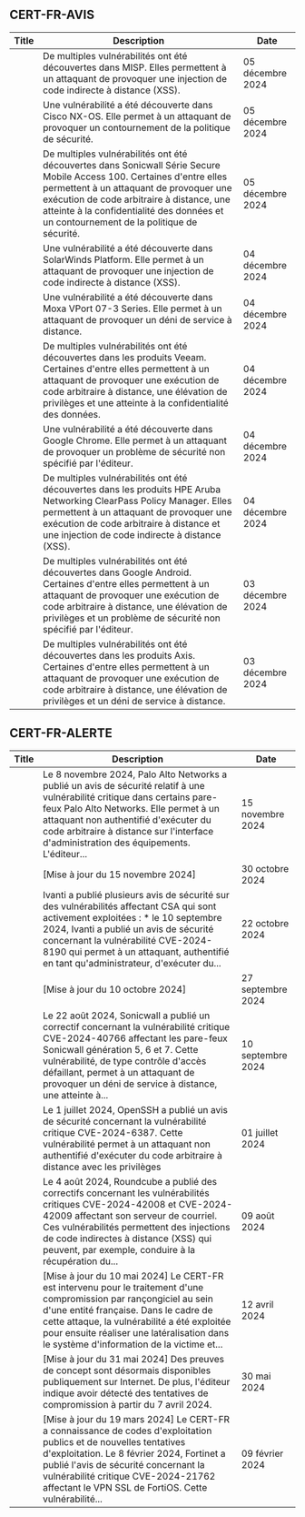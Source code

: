 
## CERT-FR-AVIS
|Title|Description|Date|
|---|---|---|
| [](https://www.cert.ssi.gouv.fr/avis/CERTFR-2024-AVI-1044/) | De multiples vulnérabilités ont été découvertes dans MISP. Elles permettent à un attaquant de provoquer une injection de code indirecte à distance (XSS). | 05 décembre 2024 |
| [](https://www.cert.ssi.gouv.fr/avis/CERTFR-2024-AVI-1043/) | Une vulnérabilité a été découverte dans Cisco NX-OS. Elle permet à un attaquant de provoquer un contournement de la politique de sécurité. | 05 décembre 2024 |
| [](https://www.cert.ssi.gouv.fr/avis/CERTFR-2024-AVI-1042/) | De multiples vulnérabilités ont été découvertes dans Sonicwall Série Secure Mobile Access 100. Certaines d'entre elles permettent à un attaquant de provoquer une exécution de code arbitraire à distance, une atteinte à la confidentialité des données et un contournement de la politique de sécurité. | 05 décembre 2024 |
| [](https://www.cert.ssi.gouv.fr/avis/CERTFR-2024-AVI-1041/) | Une vulnérabilité a été découverte dans SolarWinds Platform. Elle permet à un attaquant de provoquer une injection de code indirecte à distance (XSS). | 04 décembre 2024 |
| [](https://www.cert.ssi.gouv.fr/avis/CERTFR-2024-AVI-1040/) | Une vulnérabilité a été découverte dans Moxa VPort 07-3 Series. Elle permet à un attaquant de provoquer un déni de service à distance. | 04 décembre 2024 |
| [](https://www.cert.ssi.gouv.fr/avis/CERTFR-2024-AVI-1039/) | De multiples vulnérabilités ont été découvertes dans les produits Veeam. Certaines d'entre elles permettent à un attaquant de provoquer une exécution de code arbitraire à distance, une élévation de privilèges et une atteinte à la confidentialité des données. | 04 décembre 2024 |
| [](https://www.cert.ssi.gouv.fr/avis/CERTFR-2024-AVI-1038/) | Une vulnérabilité a été découverte dans Google Chrome. Elle permet à un attaquant de provoquer un problème de sécurité non spécifié par l'éditeur. | 04 décembre 2024 |
| [](https://www.cert.ssi.gouv.fr/avis/CERTFR-2024-AVI-1037/) | De multiples vulnérabilités ont été découvertes dans les produits HPE Aruba Networking ClearPass Policy Manager. Elles permettent à un attaquant de provoquer une exécution de code arbitraire à distance et une injection de code indirecte à distance (XSS). | 04 décembre 2024 |
| [](https://www.cert.ssi.gouv.fr/avis/CERTFR-2024-AVI-1036/) | De multiples vulnérabilités ont été découvertes dans Google Android. Certaines d'entre elles permettent à un attaquant de provoquer une exécution de code arbitraire à distance, une élévation de privilèges et un problème de sécurité non spécifié par l'éditeur. | 03 décembre 2024 |
| [](https://www.cert.ssi.gouv.fr/avis/CERTFR-2024-AVI-1035/) | De multiples vulnérabilités ont été découvertes dans les produits Axis. Certaines d'entre elles permettent à un attaquant de provoquer une exécution de code arbitraire à distance, une élévation de privilèges et un déni de service à distance. | 03 décembre 2024 |
## CERT-FR-ALERTE
|Title|Description|Date|
|---|---|---|
| [](https://www.cert.ssi.gouv.fr/alerte/CERTFR-2024-ALE-015/) | Le 8 novembre 2024, Palo Alto Networks a publié un avis de sécurité relatif à une vulnérabilité critique dans certains pare-feux Palo Alto Networks. Elle permet à un attaquant non authentifié d'exécuter du code arbitraire à distance sur l'interface d'administration des équipements. L'éditeur... | 15 novembre 2024 |
| [](https://www.cert.ssi.gouv.fr/alerte/CERTFR-2024-ALE-014/) | [Mise à jour du 15 novembre 2024] | 30 octobre 2024 |
| [](https://www.cert.ssi.gouv.fr/alerte/CERTFR-2024-ALE-013/) | Ivanti a publié plusieurs avis de sécurité sur des vulnérabilités affectant CSA qui sont activement exploitées : * le 10 septembre 2024, Ivanti a publié un avis de sécurité concernant la vulnérabilité CVE-2024-8190 qui permet à un attaquant, authentifié en tant qu'administrateur, d'exécuter du... | 22 octobre 2024 |
| [](https://www.cert.ssi.gouv.fr/alerte/CERTFR-2024-ALE-012/) | [Mise à jour du 10 octobre 2024] | 27 septembre 2024 |
| [](https://www.cert.ssi.gouv.fr/alerte/CERTFR-2024-ALE-011/) | Le 22 août 2024, Sonicwall a publié un correctif concernant la vulnérabilité critique CVE-2024-40766 affectant les pare-feux Sonicwall génération 5, 6 et 7. Cette vulnérabilité, de type contrôle d'accès défaillant, permet à un attaquant de provoquer un déni de service à distance, une atteinte à... | 10 septembre 2024 |
| [](https://www.cert.ssi.gouv.fr/alerte/CERTFR-2024-ALE-009/) | Le 1 juillet 2024, OpenSSH a publié un avis de sécurité concernant la vulnérabilité critique CVE-2024-6387. Cette vulnérabilité permet à un attaquant non authentifié d'exécuter du code arbitraire à distance avec les privilèges  | 01 juillet 2024 |
| [](https://www.cert.ssi.gouv.fr/alerte/CERTFR-2024-ALE-010/) | Le 4 août 2024, Roundcube a publié des correctifs concernant les vulnérabilités critiques CVE-2024-42008 et CVE-2024-42009 affectant son serveur de courriel. Ces vulnérabilités permettent des injections de code indirectes à distance (XSS) qui peuvent, par exemple, conduire à la récupération du... | 09 août 2024 |
| [](https://www.cert.ssi.gouv.fr/alerte/CERTFR-2024-ALE-006/) | [Mise à jour du 10 mai 2024] Le CERT-FR est intervenu pour le traitement d'une compromission par rançongiciel au sein d'une entité française. Dans le cadre de cette attaque, la vulnérabilité a été exploitée pour ensuite réaliser une latéralisation dans le système d'information de la victime et... | 12 avril 2024 |
| [](https://www.cert.ssi.gouv.fr/alerte/CERTFR-2024-ALE-008/) | [Mise à jour du 31 mai 2024] Des preuves de concept sont désormais disponibles publiquement sur Internet. De plus, l'éditeur indique avoir détecté des tentatives de compromission à partir du 7 avril 2024.  | 30 mai 2024 |
| [](https://www.cert.ssi.gouv.fr/alerte/CERTFR-2024-ALE-004/) | [Mise à jour du 19 mars 2024] Le CERT-FR a connaissance de codes d'exploitation publics et de nouvelles tentatives d'exploitation. Le 8 février 2024, Fortinet a publié l'avis de sécurité concernant la vulnérabilité critique CVE-2024-21762 affectant le VPN SSL de FortiOS. Cette vulnérabilité... | 09 février 2024 |

